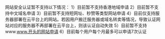 网站安全认证暂不支持以下情况：
1）目前暂不支持香港地域申请
2）目前暂不支持中文域名申请
3）目前暂不支持短网址、秒赞等类型网站申请
4）目前仅支持服务器部署在云平台上的网站。若因用户搬迁服务器或域名转卖等情况，导致认证网站对应的服务器不再部署在云平台上，则该认证自动失效
5）目前暂不支持www.www.开头的网站申请
6）目前每个用户每个月最多可以申请7次认证